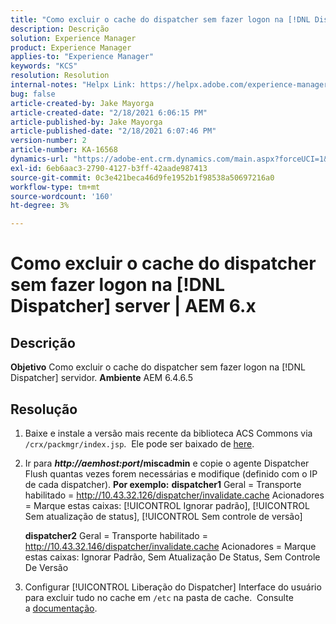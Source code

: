 ```yaml
---
title: "Como excluir o cache do dispatcher sem fazer logon na [!DNL Dispatcher] server | AEM 6.x"
description: Descrição
solution: Experience Manager
product: Experience Manager
applies-to: "Experience Manager"
keywords: "KCS"
resolution: Resolution
internal-notes: "Helpx Link: https://helpx.adobe.com/experience-manager/kb/How-to-delete-the-dispatcher-cache-without-logging-into-the-Dispatchers-AEM.html"
bug: false
article-created-by: Jake Mayorga
article-created-date: "2/18/2021 6:06:15 PM"
article-published-by: Jake Mayorga
article-published-date: "2/18/2021 6:07:46 PM"
version-number: 2
article-number: KA-16568
dynamics-url: "https://adobe-ent.crm.dynamics.com/main.aspx?forceUCI=1&pagetype=entityrecord&etn=knowledgearticle&id=b0e344fb-1372-eb11-a812-00224809aac7"
exl-id: 6eb6aac3-2790-4127-b3ff-42aade987413
source-git-commit: 0c3e421beca46d9fe1952b1f98538a50697216a0
workflow-type: tm+mt
source-wordcount: '160'
ht-degree: 3%

---
```


# Como excluir o cache do dispatcher sem fazer logon na [!DNL Dispatcher] server | AEM 6.x

## Descrição

<b>Objetivo</b>
Como excluir o cache do dispatcher sem fazer logon na [!DNL Dispatcher] servidor.
<b>Ambiente</b>
AEM 6.4.6.5


## Resolução


1. Baixe e instale a versão mais recente da biblioteca ACS Commons via `/crx/packmgr/index.jsp`.  Ele pode ser baixado de [here](https://github.com/Adobe-Consulting-Services/acs-aem-commons/releases).
2. Ir para <b>*http://aemhost:port*/miscadmin</b> e copie o agente Dispatcher Flush quantas vezes forem necessárias e modifique (definido com o IP de cada dispatcher).
   <b>Por exemplo:</b>
   <b>dispatcher1</b>
Geral = Transporte habilitado = http://10.43.32.126/dispatcher/invalidate.cache Acionadores = Marque estas caixas: [!UICONTROL Ignorar padrão], [!UICONTROL Sem atualização de status], [!UICONTROL Sem controle de versão]

   <b>dispatcher2</b>
Geral = Transporte habilitado = http://10.43.32.146/dispatcher/invalidate.cache Acionadores = Marque estas caixas: Ignorar Padrão, Sem Atualização De Status, Sem Controle De Versão
3. Configurar [!UICONTROL Liberação do Dispatcher] Interface do usuário para excluir tudo no cache em `/etc` na pasta de cache.  Consulte a [documentação](https://adobe-consulting-services.github.io/acs-aem-commons/features/dispatcher-flush-ui/index.html).
